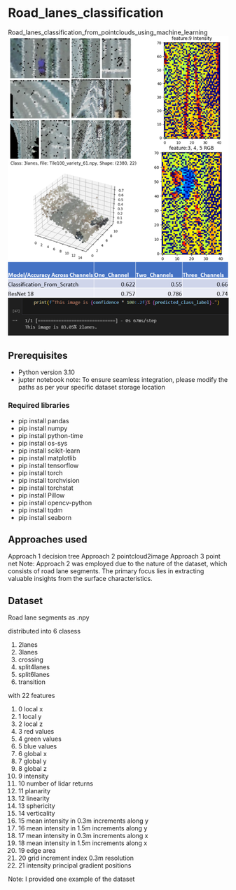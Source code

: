 # Road_lanes_classification
Road_lanes_classification_from_pointclouds_using_machine_learning
![Image Alt Text](./assets/project_description.png)
## Prerequisites
- Python version 3.10
- jupter notebook
note: To ensure seamless integration, please modify the paths as per your specific dataset storage location
### Required libraries
- pip install pandas
- pip install numpy
- pip install python-time
- pip install os-sys
- pip install scikit-learn
- pip install matplotlib
- pip install tensorflow
- pip install torch
- pip install torchvision
- pip install torchstat
- pip install Pillow
- pip install opencv-python
- pip install tqdm
- pip install seaborn
## Approaches used
Approach 1 decision tree
Approach 2 pointcloud2image
Approach 3 point net
Note: Approach 2 was employed due to the nature of the dataset, which consists of road lane segments. The primary focus lies in extracting valuable insights from the surface characteristics.
## Dataset
Road lane segments as .npy

distributed into 6 clasess
1. 2lanes
2. 3lanes
3. crossing
4. split4lanes
5. split6lanes
6. transition

with 22 features
1. 0  local x
2. 1  local y
3. 2  local z
4. 3  red values
5. 4  green values
6. 5  blue values
7. 6  global x
8. 7  global y
9. 8  global z
10. 9  intensity
11. 10 number of lidar returns
12. 11 planarity
13. 12 linearity
14. 13 sphericity
15. 14 verticality
16. 15 mean intensity in 0.3m increments along y 
17. 16 mean intensity in 1.5m increments along y 
18. 17 mean intensity in 0.3m increments along x 
19. 18 mean intensity in 1.5m increments along x 
20. 19 edge area 
21. 20 grid increment index 0.3m resolution
22. 21 intensity principal gradient positions

Note: I provided one example of the dataset 


